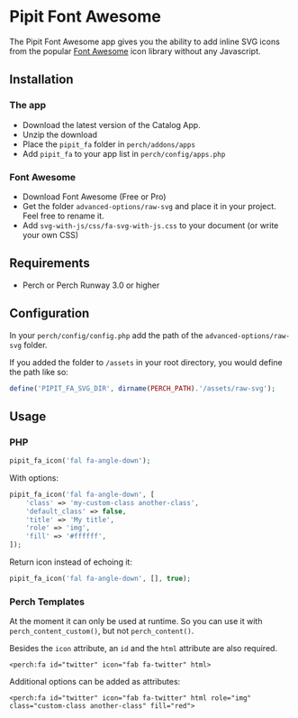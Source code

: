 # Pipit Font Awesome

The Pipit Font Awesome app gives you the ability to add inline SVG icons from the popular [Font Awesome](https://fontawesome.com) icon library without any Javascript.

## Installation

### The app

* Download the latest version of the Catalog App.
* Unzip the download
* Place the `pipit_fa` folder in `perch/addons/apps`
* Add `pipit_fa` to your app list in `perch/config/apps.php`

### Font Awesome

* Download Font Awesome (Free or Pro)
* Get the folder `advanced-options/raw-svg` and place it in your project. Feel free to rename it.
* Add `svg-with-js/css/fa-svg-with-js.css` to your document (or write your own CSS)



## Requirements

* Perch or Perch Runway 3.0 or higher



## Configuration

In your `perch/config/config.php` add the path of the `advanced-options/raw-svg` folder.

If you added the folder to `/assets` in your root directory, you would define the path like so:

```php
define('PIPIT_FA_SVG_DIR', dirname(PERCH_PATH).'/assets/raw-svg');
```


## Usage

### PHP

```php
pipit_fa_icon('fal fa-angle-down');
```

With options:

```php
pipit_fa_icon('fal fa-angle-down', [
    'class' => 'my-custom-class another-class',
    'default_class' => false,
    'title' => 'My title',
    'role' => 'img',
    'fill' => '#ffffff',
]);
```

Return icon instead of echoing it:

```php
pipit_fa_icon('fal fa-angle-down', [], true);
```


### Perch Templates

At the moment it can only be used at runtime. So you can use it with `perch_content_custom()`, but not `perch_content()`.

Besides the `icon` attribute, an `id` and the `html` attribute are also required.

```markup
<perch:fa id="twitter" icon="fab fa-twitter" html>
```

Additional options can be added as attributes:

```markup
<perch:fa id="twitter" icon="fab fa-twitter" html role="img" class="custom-class another-class" fill="red">
```